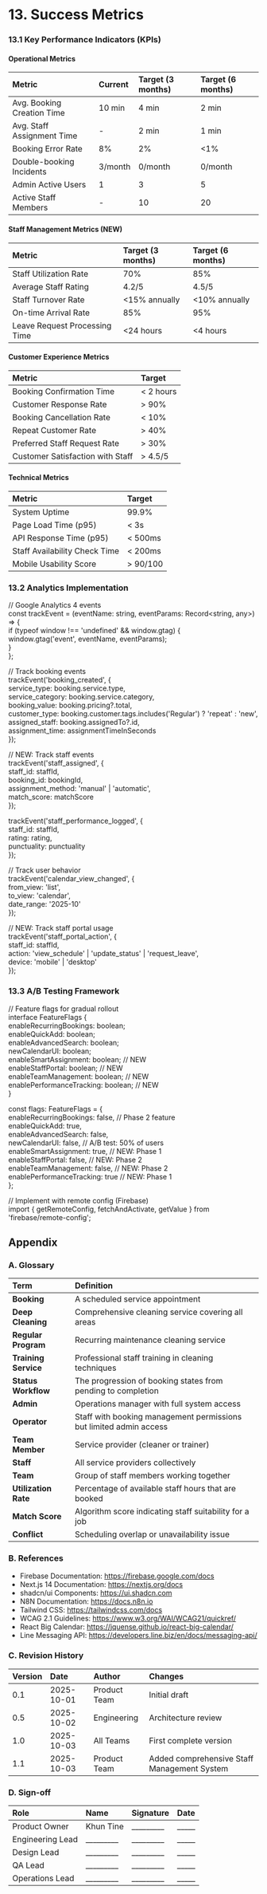# **13\. Success Metrics**

### **13.1 Key Performance Indicators (KPIs)**

#### **Operational Metrics**

| Metric | Current | Target (3 months) | Target (6 months) |
| :---- | :---- | :---- | :---- |
| Avg. Booking Creation Time | 10 min | 4 min | 2 min |
| Avg. Staff Assignment Time | \- | 2 min | 1 min |
| Booking Error Rate | 8% | 2% | \<1% |
| Double-booking Incidents | 3/month | 0/month | 0/month |
| Admin Active Users | 1 | 3 | 5 |
| Active Staff Members | \- | 10 | 20 |

#### **Staff Management Metrics (NEW)**

| Metric | Target (3 months) | Target (6 months) |
| :---- | :---- | :---- |
| Staff Utilization Rate | 70% | 85% |
| Average Staff Rating | 4.2/5 | 4.5/5 |
| Staff Turnover Rate | \<15% annually | \<10% annually |
| On-time Arrival Rate | 85% | 95% |
| Leave Request Processing Time | \<24 hours | \<4 hours |

#### **Customer Experience Metrics**

| Metric | Target |
| :---- | :---- |
| Booking Confirmation Time | \< 2 hours |
| Customer Response Rate | \> 90% |
| Booking Cancellation Rate | \< 10% |
| Repeat Customer Rate | \> 40% |
| Preferred Staff Request Rate | \> 30% |
| Customer Satisfaction with Staff | \> 4.5/5 |

#### **Technical Metrics**

| Metric | Target |
| :---- | :---- |
| System Uptime | 99.9% |
| Page Load Time (p95) | \< 3s |
| API Response Time (p95) | \< 500ms |
| Staff Availability Check Time | \< 200ms |
| Mobile Usability Score | \> 90/100 |

### **13.2 Analytics Implementation**

// Google Analytics 4 events  
const trackEvent \= (eventName: string, eventParams: Record\<string, any\>) \=\> {  
  if (typeof window \!== 'undefined' && window.gtag) {  
    window.gtag('event', eventName, eventParams);  
  }  
};

// Track booking events  
trackEvent('booking\_created', {  
  service\_type: booking.service.type,  
  service\_category: booking.service.category,  
  booking\_value: booking.pricing?.total,  
  customer\_type: booking.customer.tags.includes('Regular') ? 'repeat' : 'new',  
  assigned\_staff: booking.assignedTo?.id,  
  assignment\_time: assignmentTimeInSeconds  
});

// NEW: Track staff events  
trackEvent('staff\_assigned', {  
  staff\_id: staffId,  
  booking\_id: bookingId,  
  assignment\_method: 'manual' | 'automatic',  
  match\_score: matchScore  
});

trackEvent('staff\_performance\_logged', {  
  staff\_id: staffId,  
  rating: rating,  
  punctuality: punctuality  
});

// Track user behavior  
trackEvent('calendar\_view\_changed', {  
  from\_view: 'list',  
  to\_view: 'calendar',  
  date\_range: '2025-10'  
});

// NEW: Track staff portal usage  
trackEvent('staff\_portal\_action', {  
  staff\_id: staffId,  
  action: 'view\_schedule' | 'update\_status' | 'request\_leave',  
  device: 'mobile' | 'desktop'  
});

### **13.3 A/B Testing Framework**

// Feature flags for gradual rollout  
interface FeatureFlags {  
  enableRecurringBookings: boolean;  
  enableQuickAdd: boolean;  
  enableAdvancedSearch: boolean;  
  newCalendarUI: boolean;  
  enableSmartAssignment: boolean;      // NEW  
  enableStaffPortal: boolean;          // NEW  
  enableTeamManagement: boolean;       // NEW  
  enablePerformanceTracking: boolean;  // NEW  
}

const flags: FeatureFlags \= {  
  enableRecurringBookings: false,      // Phase 2 feature  
  enableQuickAdd: true,  
  enableAdvancedSearch: false,  
  newCalendarUI: false,                // A/B test: 50% of users  
  enableSmartAssignment: true,         // NEW: Phase 1  
  enableStaffPortal: false,            // NEW: Phase 2  
  enableTeamManagement: false,         // NEW: Phase 2  
  enablePerformanceTracking: true      // NEW: Phase 1  
};

// Implement with remote config (Firebase)  
import { getRemoteConfig, fetchAndActivate, getValue } from 'firebase/remote-config';

## **Appendix**

### **A. Glossary**

| Term | Definition |
| :---- | :---- |
| **Booking** | A scheduled service appointment |
| **Deep Cleaning** | Comprehensive cleaning service covering all areas |
| **Regular Program** | Recurring maintenance cleaning service |
| **Training Service** | Professional staff training in cleaning techniques |
| **Status Workflow** | The progression of booking states from pending to completion |
| **Admin** | Operations manager with full system access |
| **Operator** | Staff with booking management permissions but limited admin access |
| **Team Member** | Service provider (cleaner or trainer) |
| **Staff** | All service providers collectively |
| **Team** | Group of staff members working together |
| **Utilization Rate** | Percentage of available staff hours that are booked |
| **Match Score** | Algorithm score indicating staff suitability for a job |
| **Conflict** | Scheduling overlap or unavailability issue |

### **B. References**

* Firebase Documentation: https://firebase.google.com/docs  
* Next.js 14 Documentation: https://nextjs.org/docs  
* shadcn/ui Components: https://ui.shadcn.com  
* N8N Documentation: https://docs.n8n.io  
* Tailwind CSS: https://tailwindcss.com/docs  
* WCAG 2.1 Guidelines: https://www.w3.org/WAI/WCAG21/quickref/  
* React Big Calendar: https://jquense.github.io/react-big-calendar/  
* Line Messaging API: https://developers.line.biz/en/docs/messaging-api/

### **C. Revision History**

| Version | Date | Author | Changes |
| :---- | :---- | :---- | :---- |
| 0.1 | 2025-10-01 | Product Team | Initial draft |
| 0.5 | 2025-10-02 | Engineering | Architecture review |
| 1.0 | 2025-10-03 | All Teams | First complete version |
| 1.1 | 2025-10-03 | Product Team | Added comprehensive Staff Management System |

### **D. Sign-off**

| Role | Name | Signature | Date |
| :---- | :---- | :---- | :---- |
| Product Owner | Khun Tine | \_\_\_\_\_\_\_\_\_ | \_\_\_\_\_ |
| Engineering Lead | \_\_\_\_\_\_\_\_\_ | \_\_\_\_\_\_\_\_\_ | \_\_\_\_\_ |
| Design Lead | \_\_\_\_\_\_\_\_\_ | \_\_\_\_\_\_\_\_\_ | \_\_\_\_\_ |
| QA Lead | \_\_\_\_\_\_\_\_\_ | \_\_\_\_\_\_\_\_\_ | \_\_\_\_\_ |
| Operations Lead | \_\_\_\_\_\_\_\_\_ | \_\_\_\_\_\_\_\_\_ | \_\_\_\_\_ |

